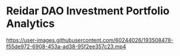 # Reidar DAO Investment Portfolio Analytics

https://user-images.githubusercontent.com/60244026/193508478-f55de972-6908-453a-ad38-95f2ee357c23.mp4

